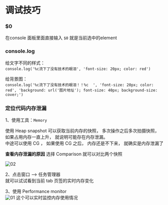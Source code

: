 # 调试技巧


### $0
在console 面板里面直接输入 `$0` 就是当前选中的element


### console.log
给文字不同的样式：                           
`console.log('%c流下了没有技术的眼泪', 'font-size: 20px; color: red')`

给背景图：                       
`console.log('%c流下了没有技术的眼泪！！%c  ', 'font-size: 20px; color: red', 'background: url('图片地址'); font-size: 40px; background-size: cover;')`


### 定位代码内存泄漏
1、使用工具：`Memory`

使用 Heap snapshot 可以获取当前内存的快照， 多次操作之后多次拍摄快照， 如果占用内存一直上升， 就说明可能存在内存泄漏。                        
中途可以使用 CG ， 如果使用 CG 之后， 内存还是不下来， 就确实是内存泄漏了

**查看内存泄漏的原因**
选择 Comparison 就可以对比两个快照

![02](http://q89fxq7ss.bkt.clouddn.com/20200401_02.jpg)

2、点击窗口 --> 任务管理器                    
就可以试试看到当前 tab 页签的实时内存变化

3、使用 Performance monitor                
![01](http://q89fxq7ss.bkt.clouddn.com/20200401_01.png)
这个可以实时监控内存使用情况








